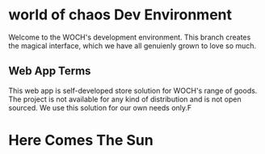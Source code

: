 # world of chaos Dev Environment

Welcome to the WOCH's development environment. This branch creates the magical interface, which we have all genuienly grown to love so much.

## Web App Terms

This web app is self-developed store solution for WOCH's range of goods. The project is not available for any kind of distribution and is not open sourced. We use this solution for our own needs only.F

#
# Here Comes The Sun